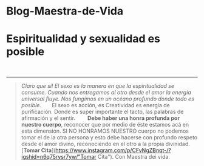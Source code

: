 # Blog-Maestra-de-Vida
# Espiritualidad y sexualidad es posible⠀
⠀

------------

> *Claro que sí! El sexo es la manera en que la espiritualidad se consume. Cuando nos entregamos al otro desde el amor la energía universal fluye. Nos fungimos en un océano profundo donde todo es posible.⠀*
⠀
El sexo es acción, es Creatividad es energía de purificación. Donde es super importante el tacto, las palabras de afirmación y el sentir. ⠀
⠀
**Debe haber una honra profunda por nuestro cuerpo**, reconocer que por medio de éste estamos acá en esta dimensión. SI NO HONRAMOS NUESTRO cuerpo no podemos tomar el de la otra persona y esto debe hacerse con profundo respeto desde el amor divino, reconociendo en el otro a la propia divinidad.[**Tomar Cita**](https://www.instagram.com/p/CFvNgZBnqt-/?igshid=n6q75rysr7yw/"Tomar Cita").
Con Maestra dei vida.
